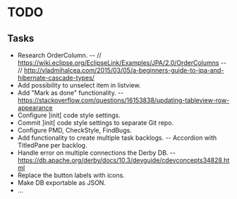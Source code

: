 TODO
====

Tasks
-----

- Research OrderColumn. 
-- 	// https://wiki.eclipse.org/EclipseLink/Examples/JPA/2.0/OrderColumns
--	// http://vladmihalcea.com/2015/03/05/a-beginners-guide-to-jpa-and-hibernate-cascade-types/
- Add possibility to unselect item in listview.
- Add "Mark as done" functionality.
-- https://stackoverflow.com/questions/16153838/updating-tableview-row-appearance
- Configure ]init[ code style settings.
- Commit ]init[ code style settings to separate Git repo.
- Configure PMD, CheckStyle, FindBugs.
- Add functionality to create multiple task backlogs.
-- Accordion with TitledPane per backlog.
- Handle error on multiple connections the Derby DB.
-- https://db.apache.org/derby/docs/10.3/devguide/cdevconcepts34828.html
- Replace the button labels with icons.
- Make DB exportable as JSON.
- ...